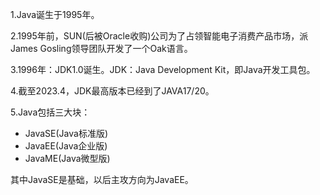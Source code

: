 1.Java诞生于1995年。

2.1995年前，SUN(后被Oracle收购)公司为了占领智能电子消费产品市场，派James Gosling领导团队开发了一个Oak语言。

3.1996年：JDK1.0诞生。JDK：Java Development Kit，即Java开发工具包。

4.截至2023.4，JDK最高版本已经到了JAVA17/20。

5.Java包括三大块：

- JavaSE(Java标准版)
- JavaEE(Java企业版)
- JavaME(Java微型版)

其中JavaSE是基础，以后主攻方向为JavaEE。